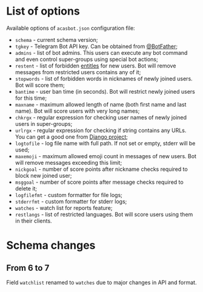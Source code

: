 # List of options

Available options of `acasbot.json` configuration file:

 * `schema` - current schema version;
 * `tgkey` - Telegram Bot API key. Can be obtained from [@BotFather](https://t.me/BotFather);
 * `admins` - list of bot admins. This users can execute any bot command and even control super-groups using special bot actions;
 * `restent` - list of forbidden [entitles](https://core.telegram.org/bots/api#messageentity) for new users. Bot will remove messages from restricted users contains any of it;
 * `stopwords` - list of forbidden words in nicknames of newly joined users. Bot will score them;
 * `bantime` - user ban time (in seconds). Bot will restrict newly joined users for this time;
 * `maxname` - maximum allowed length of name (both first name and last name). Bot will score users with very long names;
 * `chkrgx` - regular expression for checking user names of newly joined users in super-groups;
 * `urlrgx` - regular expression for checking if string contains any URLs. You can get a good one from [Django project](https://github.com/django/django/blob/stable/1.3.x/django/core/validators.py#L45);
 * `logtofile` - log file name with full path. If not set or empty, stderr will be used;
 * `maxemoji` - maximum allowed emoji count in messages of new users. Bot will remove messages exceeding this limit;
 * `nickgoal` - number of score points after nickname checks required to block new joined user;
 * `msggoal` - number of score points after message checks required to delete it;
 * `logfilefmt` - custom formatter for file logs;
 * `stderrfmt` - custom formatter for stderr logs;
 * `watches` - watch list for reports feature;
 * `restlangs` - list of restricted languages. Bot will score users using them in their clients.

# Schema changes

## From 6 to 7
Field `watchlist` renamed to `watches` due to major changes in API and format.
